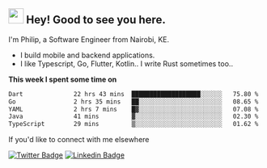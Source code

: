 <h2><img src="https://slackmojis.com/emojis/3643-cool-doge/download" width="30"/> Hey! Good to see you here.</h2>

<p>I'm Philip, a Software Engineer from Nairobi, KE. 

- I build mobile and backend applications.
- I like Typescript, Go, Flutter, Kotlin.. I write Rust sometimes too..</p>

**This week I spent some time on**
<!--START_SECTION:waka-->

```txt
Dart              22 hrs 43 mins  ███████████████████░░░░░░   75.80 %
Go                2 hrs 35 mins   ██░░░░░░░░░░░░░░░░░░░░░░░   08.65 %
YAML              2 hrs 7 mins    █▓░░░░░░░░░░░░░░░░░░░░░░░   07.08 %
Java              41 mins         ▓░░░░░░░░░░░░░░░░░░░░░░░░   02.30 %
TypeScript        29 mins         ▒░░░░░░░░░░░░░░░░░░░░░░░░   01.62 %
```

<!--END_SECTION:waka-->

If you'd like to connect with me elsewhere

[![Twitter Badge](https://img.shields.io/badge/-Twitter-1ca0f1?style=flat-square&labelColor=1ca0f1&logo=twitter&logoColor=white&link=https://twitter.com/_diogorodrigues)](https://twitter.com/kimathiphil)  [![Linkedin Badge](https://img.shields.io/badge/-LinkedIn-blue?style=flat-square&logo=Linkedin&logoColor=white&link=https://www.linkedin.com/in/philip-kimathi-2604a9114/)](https://www.linkedin.com/in/philip-kimathi-2604a9114/)
